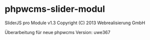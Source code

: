 # phpwcms-slider-modul
SliderJS pro Module v1.3
Copyright (C) 2013 Webrealisierung GmbH

Überarbeitung für neue phpwcms Version: uwe367
